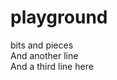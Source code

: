 playground
==========

bits and pieces  
And another line  
And a third line here




<!-- test text -->
